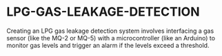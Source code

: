 # LPG-GAS-LEAKAGE-DETECTION
Creating an LPG gas leakage detection system involves interfacing a gas sensor (like the MQ-2 or MQ-5) with a microcontroller (like an Arduino) to monitor gas levels and trigger an alarm if the levels exceed a threshold.

